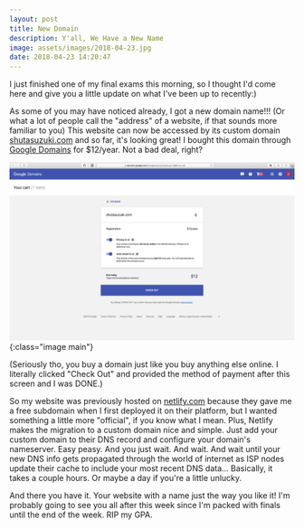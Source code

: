 ```yaml
---
layout: post
title: New Domain
description: Y'all, We Have a New Name
image: assets/images/2018-04-23.jpg
date: 2018-04-23 14:20:47
---
```


I just finished one of my final exams this morning, so I thought I'd come here and give you a little update on what I've been up to recently:)

As some of you may have noticed already, I got a new domain name!!! (Or what a lot of people call the "address" of a website, if that sounds more familiar to you) This website can now be accessed by its custom domain [shutasuzuki.com](https://shutasuzuki.com) and so far, it's looking great! I bought this domain through [Google Domains](https://domains.google) for $12/year. Not a bad deal, right?

![Google Domain Screenshot](/assets/images/2018-04-23.jpg){:class="image main"}

(Seriously tho, you buy a domain just like you buy anything else online. I literally clicked "Check Out" and provided the method of payment after this screen and I was DONE.)

So my website was previously hosted on [netlify.com](https://netlify.com) because they gave me a free subdomain when I first deployed it on their platform, but I wanted something a little more "official", if you know what I mean. Plus, Netlify makes the migration to a custom domain nice and simple. Just add your custom domain to their DNS record and configure your domain's nameserver. Easy peasy. And you just wait. And wait. And wait until your new DNS info gets propagated through the world of internet as ISP nodes update their cache to include your most recent DNS data... Basically, it takes a couple hours. Or maybe a day if you're a little unlucky.

And there you have it. Your website with a name just the way you like it! I'm probably going to see you all after this week since I'm packed with finals until the end of the week. RIP my GPA.
